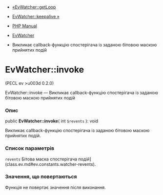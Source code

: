 - [«EvWatcher::getLoop](evwatcher.getloop.md)
- [EvWatcher::keepalive »](evwatcher.keepalive.md)

- [PHP Manual](index.md)
- [EvWatcher](class.evwatcher.md)
- Викликає callback-функцію спостерігача із заданою бітовою маскою
прийнятих подій

# EvWatcher::invoke

(PECL ev \>u003d 0.2.0)

EvWatcher::invoke — Викликає callback-функцію спостерігача із заданою
бітовою маскою прийнятих подій

### Опис

public **EvWatcher::invoke**( int `$revents` ): void

Викликає callback-функцію спостерігача із заданою бітовою маскою прийнятих
подій.

### Список параметрів

`revents`
Бітова маска спостерігача
подій](class.ev.md#ev.constants.watcher-revents).

### Значення, що повертаються

Функція не повертає значення після виконання.
